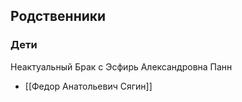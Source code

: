 ## Родственники
### Дети
Неактуальный Брак с Эсфирь Александровна Панн
- [[Федор Анатольевич Сягин]]